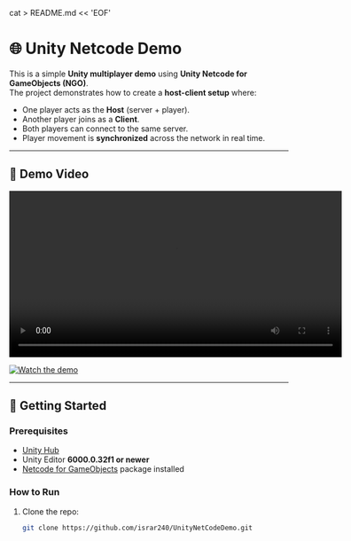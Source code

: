 cat > README.md << 'EOF'
# 🌐 Unity Netcode Demo

This is a simple **Unity multiplayer demo** using **Unity Netcode for GameObjects (NGO)**.  
The project demonstrates how to create a **host-client setup** where:

- One player acts as the **Host** (server + player).
- Another player joins as a **Client**.
- Both players can connect to the same server.
- Player movement is **synchronized** across the network in real time.

---

## 🎥 Demo Video

<video src="Demo.mp4" controls width="600"></video>

[![Watch the demo](https://img.youtube.com/vi/edaHBbkEt94/0.jpg)](https://youtu.be/edaHBbkEt94)

---

## 🚀 Getting Started

### Prerequisites
- [Unity Hub](https://unity.com/download)  
- Unity Editor **6000.0.32f1 or newer**  
- [Netcode for GameObjects](https://docs-multiplayer.unity3d.com/netcode/current/about/) package installed  

### How to Run
1. Clone the repo:
   ```bash
   git clone https://github.com/israr240/UnityNetCodeDemo.git
